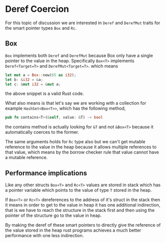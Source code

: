 # Deref Coercion

For this topic of discussion we are interested in `Deref` and `DerefMut` traits for the
smart pointer types `Box` and `Rc`.

## Box

`Box` implements both `Deref` and `DerefMut` because Box only have a single pointer to the
value in the heap.
Specifically `Box<T>` implements `Deref<Target=T>` and `DerefMut<Target=T>`. which means

```rust
let mut a = Box::new(65 as i32);
let b: &i32 = &a;
let c: &mut i32 = &mut a;
```

the above snippet is a valid Rust code.

What also means is that let's say we are working with a collection for example `HashSet<Box<T>>`,
which has the following method,

```rust
pub fn contains<T>(&self, value: &T) -> bool
```
the contains method is actually looking for `&T` and not `&Box<T>` because it automatically coerces
to the former.

The same arguments holds for `Rc` type also but we can't get mutable reference to the value in the
heap because it allows multiple references to that value, which means by the borrow checker rule
that value cannot have a mutable reference.

## Performance implications

Like any other structs `Box<T>` and `Rc<T>` values are stored in stack which has a pointer variable
which points to the value of type `T` stored in the heap.

If `Box<T>` or `Rc<T>` dereferences to the address of it's struct in the stack then it means
in order to get to the value in heap it has one additional indirection, that is we have to reach the
structure in the stack first and then using the pointer of the structure go to the value in heap.

By making the deref of these smart pointers to directly give the reference of the value stored in the
heap rust programs achieves a much better performance with one less indirection.
